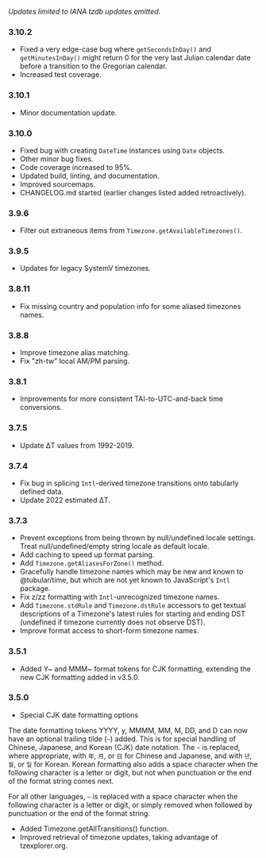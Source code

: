 _Updates limited to IANA tzdb updates omitted._

### 3.10.2

* Fixed a very edge-case bug where `getSecondsInDay()` and `getMinutesInDay()` might return 0 for the very last Julian calendar date before a transition to the Gregorian calendar.
* Increased test coverage.

### 3.10.1

* Minor documentation update.

### 3.10.0

* Fixed bug with creating `DateTime` instances using `Date` objects.
* Other minor bug fixes.
* Code coverage increased to 95%.
* Updated build, linting, and documentation.
* Improved sourcemaps.
* CHANGELOG.md started (earlier changes listed added retroactively).

### 3.9.6

* Filter out extraneous items from `Timezone.getAvailableTimezones()`.

### 3.9.5

* Updates for legacy SystemV timezones.

### 3.8.11

* Fix missing country and population info for some aliased timezones names.

### 3.8.8

* Improve timezone alias matching.
* Fix "zh-tw" local AM/PM parsing.

### 3.8.1

* Improvements for more consistent TAI-to-UTC-and-back time conversions.

### 3.7.5

* Update ΔT values from 1992-2019.

### 3.7.4

* Fix bug in splicing `Intl`-derived timezone transitions onto tabularly defined data.
* Update 2022 estimated ΔT.

### 3.7.3

* Prevent exceptions from being thrown by null/undefined locale settings. Treat null/undefined/empty string locale as default locale.
* Add caching to speed up format parsing.
* Add `Timezone.getAliasesForZone()` method.
* Gracefully handle timezone names which may be new and known to @tubular/time, but which are not yet known to JavaScript's `Intl` package.
* Fix z/zz formatting with `Intl`-unrecognized timezone names.
* Add `Timezone.stdRule` and `Timezone.dstRule` accessors to get textual descriptions of a Timezone's latest rules for starting and ending DST (undefined if timezone currently does not observe DST).
* Improve format access to short-form timezone names.

### 3.5.1

* Added Y~ and MMM~ format tokens for CJK formatting, extending the new CJK formatting added in v3.5.0.

### 3.5.0

* Special CJK date formatting options

The date formatting tokens YYYY, y, MMMM, MM, M, DD, and D can now have an optional trailing tilde (`~`) added. This is for special handling of Chinese, Japanese, and Korean (CJK) date notation. The `~` is replaced, where appropriate, with `年`, `月`, or `日` for Chinese and Japanese, and with `년`, `월`, or `일` for Korean. Korean formatting also adds a space character when the following character is a letter or digit, but not when punctuation or the end of the format string comes next.

For all other languages, `~` is replaced with a space character when the following character is a letter or digit, or simply removed when followed by punctuation or the end of the format string.

* Added Timezone.getAllTransitions() function.
* Improved retrieval of timezone updates, taking advantage of tzexplorer.org.
